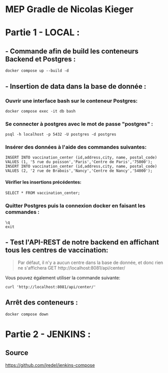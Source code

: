# MEP Gradle de Nicolas Kieger

# Partie 1 - LOCAL :
## - Commande afin de build les conteneurs Backend et Postgres :
    docker compose up --build -d

## - Insertion de data dans la base de donnée :
### Ouvrir une interface bash sur le conteneur Postgres:
    docker compose exec -it db bash

### Se connecter à postgres avec le mot de passe "postgres" :
    psql -h localhost -p 5432 -U postgres -d postgres

### Insérer des données à l'aide des commandes suivantes:
    INSERT INTO vaccination_center (id,address,city, name, postal_code) VALUES (1, '5 rue du poisson','Paris','Centre de Paris','75000');
    INSERT INTO vaccination_center (id,address,city, name, postal_code) VALUES (2, '2 rue de Brabois','Nancy','Centre de Nancy','54000');

#### Vérifier les insertions précédentes: 
    SELECT * FROM vaccination_center;

### Quitter Postgres puis la connexion docker en faisant les commandes : 
    \q
    exit

## - Test l'API-REST de notre backend en affichant tous les centres de vaccination:
> Par défaut, il n'y a aucun centre dans la base de donnée, et donc rien ne s'affichera
    GET http://localhost:8081/api/center/

Vous pouvez également utiliser la commande suivante:

    curl 'http://localhost:8081/api/center/'

## Arrêt des conteneurs :
    docker compose down

# Partie 2 - JENKINS :


## Source
https://github.com/jredel/jenkins-compose
